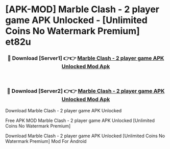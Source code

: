 # [APK-MOD] Marble Clash - 2 player game APK Unlocked - [Unlimited Coins No Watermark Premium] et82u



<div align="center">
<h3>🔴 Download [Server1] 👉👉 <a href="https://momento.my/?title=Marble_Clash_-_2_player_game_APK_Unlocked">Marble Clash - 2 player game APK Unlocked Mod Apk</a></h3><br>

<h3>🔴 Download [Server2] 👉👉 <a href="https://momento.my/?title=Marble_Clash_-_2_player_game_APK_Unlocked">Marble Clash - 2 player game APK Unlocked Mod Apk</a></h3>
</div>



Download Marble Clash - 2 player game APK Unlocked 

Free APK MOD Marble Clash - 2 player game APK Unlocked [Unlimited Coins No Watermark Premium]

Download Marble Clash - 2 player game APK Unlocked [Unlimited Coins No Watermark Premium] Mod For Android
